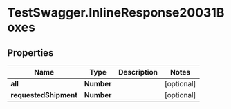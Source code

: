 # TestSwagger.InlineResponse20031Boxes

## Properties

Name | Type | Description | Notes
------------ | ------------- | ------------- | -------------
**all** | **Number** |  | [optional] 
**requestedShipment** | **Number** |  | [optional] 


